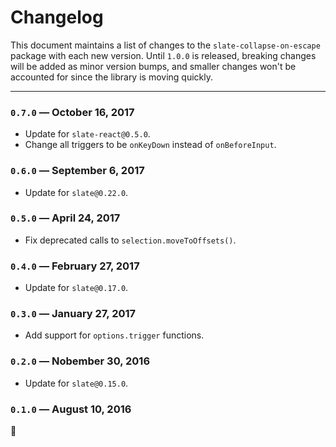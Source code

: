 
# Changelog

This document maintains a list of changes to the `slate-collapse-on-escape` package with each new version. Until `1.0.0` is released, breaking changes will be added as minor version bumps, and smaller changes won't be accounted for since the library is moving quickly.


---


### `0.7.0` — October 16, 2017

- Update for `slate-react@0.5.0`.
- Change all triggers to be `onKeyDown` instead of `onBeforeInput`.

### `0.6.0` — September 6, 2017

- Update for `slate@0.22.0`.

### `0.5.0` — April 24, 2017

- Fix deprecated calls to `selection.moveToOffsets()`.

### `0.4.0` — February 27, 2017

- Update for `slate@0.17.0`.

### `0.3.0` — January 27, 2017

- Add support for `options.trigger` functions.

### `0.2.0` — Nobember 30, 2016

- Update for `slate@0.15.0`.

### `0.1.0` — August 10, 2016

:tada:

